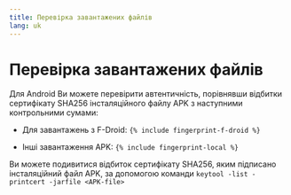 ```yaml
---
title: Перевірка завантажених файлів
lang: uk
---
```


# Перевірка завантажених файлів

Для Android Ви можете перевірити автентичність, порівнявши відбитки сертифікату SHA256 інсталяційного файлу APK з наступними контрольними сумами:

* Для завантажень з F-Droid:
 `{% include fingerprint-f-droid %}`

* Інші завантаження APK:
  `{% include fingerprint-local %}`

Ви можете подивитися відбиток сертифікату SHA256, яким підписано інсталяційний файл APK, за допомогою команди
`keytool -list -printcert -jarfile <APK-file>`

